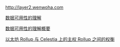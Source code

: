 http://layer2.wenwoha.com 

[数据可用性的理解](https://coinmarketcap.com/alexandria/article/what-is-data-availability)

[数据可用性的理解概要](https://twitter.com/sanjaypshah/status/1580221120405327872)

[以太坊 Rollup 与 Celestia 上的主权 Rollup 之间的权衡](https://twitter.com/sanjaypshah/status/1575188529361014784)